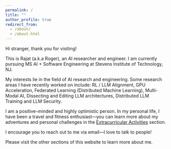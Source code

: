 ```yaml
---
permalink: /
title: ""
author_profile: true
redirect_from: 
  - /about/
  - /about.html
---
```


Hi stranger, thank you for visiting!

This is Rajat (a.k.a Roger), an AI researcher and engineer. I am currently pursuing MS AI + Software Engineering at Stevens Institute of Technology, NJ.

My interests lie in the field of AI research and engineering. Some research areas I have recently worked on include: RL / LLM Alignment, GPU Acceleration, Federated Learning (Distributed Machine Learning), Multi-Modal AI, Dissecting and Editing LLM architectures, Distributed LLM Training and LLM Security.

I am a positive-minded and highly optimistic person. In my personal life, I have been a travel and fitness enthusiast—you can learn more about my adventures and personal challenges in the [Extracurricular Activities](/extracurricular/) section.

I encourage you to reach out to me via email—I love to talk to people!

Please visit the other sections of this website to learn more about me.